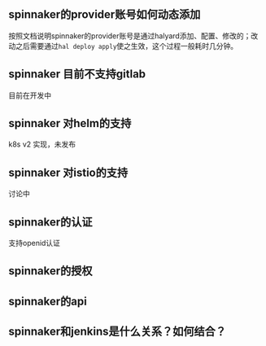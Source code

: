 



## spinnaker的provider账号如何动态添加
按照文档说明spinnaker的provider账号是通过halyard添加、配置、修改的；改动之后需要通过`hal deploy apply`使之生效，这个过程一般耗时几分钟。

## spinnaker 目前不支持gitlab
目前在开发中

## spinnaker 对helm的支持
k8s v2 实现，未发布

## spinnaker 对istio的支持
讨论中

## spinnaker的认证
支持openid认证

## spinnaker的授权


## spinnaker的api


## spinnaker和jenkins是什么关系？如何结合？

